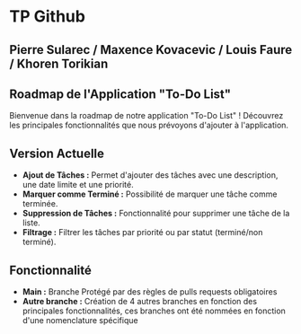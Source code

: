 # TP Github
## Pierre Sularec / Maxence Kovacevic / Louis Faure / Khoren Torikian

## Roadmap de l'Application "To-Do List"

Bienvenue dans la roadmap de notre application "To-Do List" ! Découvrez les principales fonctionnalités que nous prévoyons d'ajouter à l'application.

## Version Actuelle

- **Ajout de Tâches :** Permet d'ajouter des tâches avec une description, une date limite et une priorité.
- **Marquer comme Terminé :** Possibilité de marquer une tâche comme terminée.
- **Suppression de Tâches :** Fonctionnalité pour supprimer une tâche de la liste.
- **Filtrage :** Filtrer les tâches par priorité ou par statut (terminé/non terminé).

## Fonctionnalité  

- **Main :** Branche Protégé par des règles de pulls requests obligatoires 
- **Autre branche :** Création de 4 autres branches en fonction des principales fonctionnalités, ces branches ont été nommées en fonction d'une nomenclature spécifique